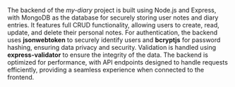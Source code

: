 The backend of the *my-diary* project is built using Node.js and Express, with MongoDB as the database for securely storing user notes and diary entries. It features full CRUD functionality, allowing users to create, read, update, and delete their personal notes. For authentication, the backend uses **jsonwebtoken** to securely identify users and **bcryptjs** for password hashing, ensuring data privacy and security. Validation is handled using **express-validator** to ensure the integrity of the data. The backend is optimized for performance, with API endpoints designed to handle requests efficiently, providing a seamless experience when connected to the frontend.
